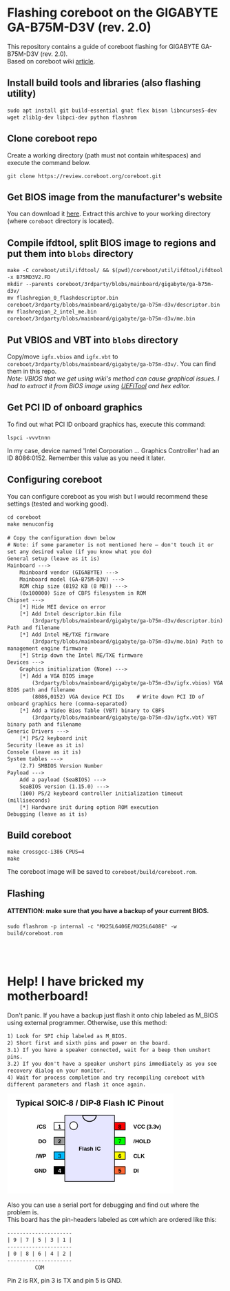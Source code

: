 # Flashing coreboot on the GIGABYTE GA-B75M-D3V (rev. 2.0) 
This repository contains a guide of coreboot flashing for GIGABYTE GA-B75M-D3V (rev. 2.0).<br>
Based on coreboot wiki [article](https://www.coreboot.org/Board:gigabyte/ga-b75m-d3v).

## Install build tools and libraries (also flashing utility)
```
sudo apt install git build-essential gnat flex bison libncurses5-dev wget zlib1g-dev libpci-dev python flashrom
```

## Clone coreboot repo
Create a working directory (path must not contain whitespaces) and execute the command below.
```
git clone https://review.coreboot.org/coreboot.git
```

## Get BIOS image from the manufacturer's website
You can download it [here](https://download.gigabyte.com/FileList/BIOS/mb_bios_ga-b75m-d3v_v2.x_fd.zip).
Extract this archive to your working directory (where `coreboot` directory is located).

## Compile ifdtool, split BIOS image to regions and put them into `blobs` directory
```
make -C coreboot/util/ifdtool/ && $(pwd)/coreboot/util/ifdtool/ifdtool -x B75MD3V2.FD
mkdir --parents coreboot/3rdparty/blobs/mainboard/gigabyte/ga-b75m-d3v/
mv flashregion_0_flashdescriptor.bin coreboot/3rdparty/blobs/mainboard/gigabyte/ga-b75m-d3v/descriptor.bin
mv flashregion_2_intel_me.bin coreboot/3rdparty/blobs/mainboard/gigabyte/ga-b75m-d3v/me.bin
```

## Put VBIOS and VBT into `blobs` directory
Copy/move `igfx.vbios` and `igfx.vbt` to `coreboot/3rdparty/blobs/mainboard/gigabyte/ga-b75m-d3v/`. You can find them in this repo.<br>
*Note: VBIOS that we get using wiki's method can cause graphical issues. I had to extract it from BIOS image using [UEFITool](https://github.com/LongSoft/UEFITool/releases/download/A59/UEFITool_NE_A59_linux_x86_64.zip) and hex editor.*

## Get PCI ID of onboard graphics
To find out what PCI ID onboard graphics has, execute this command:
```
lspci -vvvtnnn
```
In my case, device named 'Intel Corporation ... Graphics Controller' had an ID 8086:0152. Remember this value as you need it later.

## Configuring coreboot
You can configure coreboot as you wish but I would recommend these settings (tested and working good).

```
cd coreboot
make menuconfig

# Copy the configuration down below
# Note: if some parameter is not mentioned here – don't touch it or set any desired value (if you know what you do)
General setup (leave as it is)
Mainboard --->
    Mainboard vendor (GIGABYTE) --->
    Mainboard model (GA-B75M-D3V) --->
    ROM chip size (8192 KB (8 MB)) --->
    (0x100000) Size of CBFS filesystem in ROM
Chipset --->
    [*] Hide MEI device on error
    [*] Add Intel descriptor.bin file
        (3rdparty/blobs/mainboard/gigabyte/ga-b75m-d3v/descriptor.bin) Path and filename
    [*] Add Intel ME/TXE firmware
        (3rdparty/blobs/mainboard/gigabyte/ga-b75m-d3v/me.bin) Path to management engine firmware
    [*] Strip down the Intel ME/TXE firmware
Devices --->
    Graphics initialization (None) --->
    [*] Add a VGA BIOS image
        (3rdparty/blobs/mainboard/gigabyte/ga-b75m-d3v/igfx.vbios) VGA BIOS path and filename
        (8086,0152) VGA device PCI IDs    # Write down PCI ID of onboard graphics here (comma-separated)
    [*] Add a Video Bios Table (VBT) binary to CBFS
        (3rdparty/blobs/mainboard/gigabyte/ga-b75m-d3v/igfx.vbt) VBT binary path and filename
Generic Drivers --->
    [*] PS/2 keyboard init
Security (leave as it is)
Console (leave as it is)
System tables --->
    (2.7) SMBIOS Version Number
Payload --->
    Add a payload (SeaBIOS) --->
    SeaBIOS version (1.15.0) --->
    (100) PS/2 keyboard controller initialization timeout (milliseconds)
    [*] Hardware init during option ROM execution
Debugging (leave as it is)
```

## Build coreboot
```
make crossgcc-i386 CPUS=4
make
```
The coreboot image will be saved to `coreboot/build/coreboot.rom`.

## Flashing
#### ATTENTION: make sure that you have a backup of your current BIOS.
```
sudo flashrom -p internal -c "MX25L6406E/MX25L6408E" -w build/coreboot.rom
```
<br><br>
# Help! I have bricked my motherboard!
Don't panic. If you have a backup just flash it onto chip labeled as M_BIOS using external programmer. Otherwise, use this method:
```
1) Look for SPI chip labeled as M_BIOS.
2) Short first and sixth pins and power on the board.
3.1) If you have a speaker connected, wait for a beep then unshort pins.
3.2) If you don't have a speaker unshort pins immediately as you see recovery dialog on your monitor. 
4) Wait for process completion and try recompiling coreboot with different parameters and flash it once again.
```
![](https://github.com/hexumee/coreboot_ga-b75m-d3v/blob/main/soic8_pinout.png?raw=true)

Also you can use a serial port for debugging and find out where the problem is.<br>
This board has the pin-headers labeled as `COM` which are ordered like this:
```
---------------------
| 9 | 7 | 5 | 3 | 1 |
---------------------
| 0 | 8 | 6 | 4 | 2 |
---------------------
         COM
```
Pin 2 is RX, pin 3 is TX and pin 5 is GND. 

